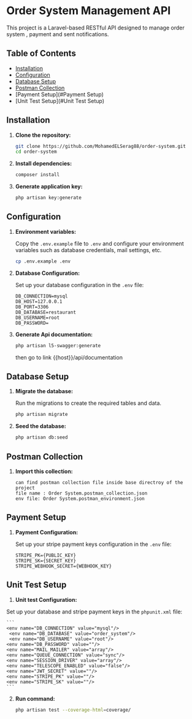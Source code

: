 # Order System Management API

This project is a Laravel-based RESTful API designed to manage order system , payment and sent notifications.

## Table of Contents

- [Installation](#installation)
- [Configuration](#configuration)
- [Database Setup](#database-setup)
- [Postman Collection](#postman-collection)
- [Payment Setup](#Payment Setup)
- [Unit Test Setup](#Unit Test Setup)

## Installation

1. **Clone the repository:**

    ```bash
    git clone https://github.com/MohamedELSerag88/order-system.git
    cd order-system
    ```

2. **Install dependencies:**

    ```bash
    composer install
    ```

3. **Generate application key:**

    ```bash
    php artisan key:generate
    ```

## Configuration

1. **Environment variables:**

   Copy the `.env.example` file to `.env` and configure your environment variables such as database credentials, mail settings, etc.

    ```bash
    cp .env.example .env
    ```

2. **Database Configuration:**

   Set up your database configuration in the `.env` file:

    ```
    DB_CONNECTION=mysql
    DB_HOST=127.0.0.1
    DB_PORT=3306
    DB_DATABASE=restaurant
    DB_USERNAME=root
    DB_PASSWORD=
    ```
3. **Generate Api documentation:**

    ```bash
    php artisan l5-swagger:generate
    ```
    then go to link {{host}}/api/documentation

## Database Setup

1. **Migrate the database:**

   Run the migrations to create the required tables and data.

    ```bash
    php artisan migrate
    ```

2. **Seed the database:**

    ```bash
    php artisan db:seed
    ```

## Postman Collection

1. **Import this collection:**

    ```
   can find postman collection file inside base directroy of the project 
   file name : Order System.postman_collection.json
   env file: Order System.postman_environment.json

    ```
## Payment Setup
1. **Payment Configuration:**

   Set up your stripe payment keys configuration in the `.env` file:

    ```
    STRIPE_PK={PUBLIC_KEY}
    STRIPE_SK={SECRET_KEY}
    STRIPE_WEBHOOK_SECRET={WEBHOOK_KEY}
    ```
## Unit Test Setup
1. **Unit test Configuration:**

Set up your database and stripe payment keys in the `phpunit.xml` file:

    ```
    <env name="DB_CONNECTION" value="mysql"/>
     <env name="DB_DATABASE" value="order_system"/>
     <env name="DB_USERNAME" value="root"/>
    <env name="DB_PASSWORD" value=""/>
    <env name="MAIL_MAILER" value="array"/>
    <env name="QUEUE_CONNECTION" value="sync"/>
    <env name="SESSION_DRIVER" value="array"/>
    <env name="TELESCOPE_ENABLED" value="false"/>
    <env name="JWT_SECRET" value=""/>
    <env name="STRIPE_PK" value=""/>
    <env name="STRIPE_SK" value=""/>
    ```
2. **Run command:**
    ```bash
    php artisan test --coverage-html=coverage/
    ```

